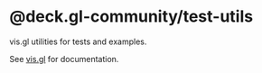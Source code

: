 # @deck.gl-community/test-utils

vis.gl utilities for tests and examples.

See [vis.gl](http://vis.gl) for documentation.
